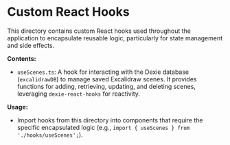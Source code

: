 # Custom React Hooks

This directory contains custom React hooks used throughout the application to encapsulate reusable logic, particularly for state management and side effects.

**Contents:**
- `useScenes.ts`: A hook for interacting with the Dexie database (`excalidrawDB`) to manage saved Excalidraw scenes. It provides functions for adding, retrieving, updating, and deleting scenes, leveraging `dexie-react-hooks` for reactivity.

**Usage:**
- Import hooks from this directory into components that require the specific encapsulated logic (e.g., `import { useScenes } from './hooks/useScenes';`).

